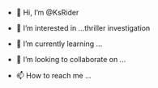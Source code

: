 - 👋 Hi, I’m @KsRider
- 👀 I’m interested in ...thriller investigation

- 🌱 I’m currently learning ...
- 💞️ I’m looking to collaborate on ...
- 📫 How to reach me ...

<!---
KsRider/KsRider is a ✨ special ✨ repository because its `README.md` (this file) appears on your GitHub profile.
You can click the Preview link to take a look at your changes.
--->
